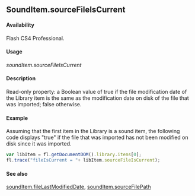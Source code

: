 ## SoundItem.sourceFileIsCurrent

#### Availability

Flash CS4 Professional.

#### Usage

*soundItem.sourceFileIsCurrent*

#### Description

Read-only property: a Boolean value of true if the file modification date of the Library item is the same as the modification date on disk of the file that was imported; false otherwise.

#### Example

Assuming that the first item in the Library is a sound item, the following code displays "true" if the file that was imported has not been modified on disk since it was imported.

```javascript
var libItem = fl.getDocumentDOM().library.items[0]; 
fl.trace("fileIsCurrent = "+ libItem.sourceFileIsCurrent);

```

#### See also

[soundItem.fileLastModifiedDate](../SoundItem_object/soundIte5.md), [soundItem.sourceFilePath](../SoundItem_object/soundIt12.md)

<span id="soundItem.sourceFilePath" class="anchor"></span>
